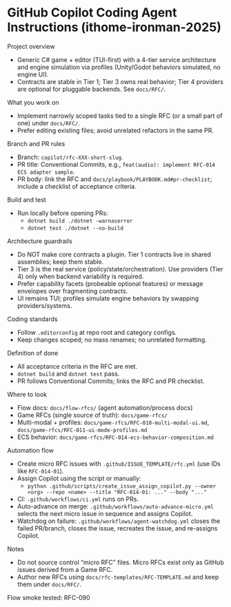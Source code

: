 # GitHub Copilot Coding Agent Instructions (ithome-ironman-2025)

Project overview
- Generic C# game + editor (TUI-first) with a 4-tier service architecture and engine simulation via profiles (Unity/Godot behaviors simulated, no engine UI).
- Contracts are stable in Tier 1; Tier 3 owns real behavior; Tier 4 providers are optional for pluggable backends. See `docs/RFC/`.

What you work on
- Implement narrowly scoped tasks tied to a single RFC (or a small part of one) under `docs/RFC/`.
- Prefer editing existing files; avoid unrelated refactors in the same PR.

Branch and PR rules
- Branch: `copilot/rfc-XXX-short-slug`.
- PR title: Conventional Commits, e.g., `feat(audio): implement RFC-014 ECS adapter sample`.
- PR body: link the RFC and `docs/playbook/PLAYBOOK.md#pr-checklist`; include a checklist of acceptance criteria.

Build and test
- Run locally before opening PRs:
  - `dotnet build ./dotnet -warnaserror`
  - `dotnet test ./dotnet --no-build`

Architecture guardrails
- Do NOT make core contracts a plugin. Tier 1 contracts live in shared assemblies; keep them stable.
- Tier 3 is the real service (policy/state/orchestration). Use providers (Tier 4) only when backend variability is required.
- Prefer capability facets (probeable optional features) or message envelopes over fragmenting contracts.
- UI remains TUI; profiles simulate engine behaviors by swapping providers/systems.

Coding standards
- Follow `.editorconfig` at repo root and category configs.
- Keep changes scoped; no mass renames; no unrelated formatting.

Definition of done
- All acceptance criteria in the RFC are met.
- `dotnet build` and `dotnet test` pass.
- PR follows Conventional Commits; links the RFC and PR checklist.

Where to look
- Flow docs: `docs/flow-rfcs/` (agent automation/process docs)
- Game RFCs (single source of truth): `docs/game-rfcs/`
- Multi-modal + profiles: `docs/game-rfcs/RFC-010-multi-modal-ui.md`, `docs/game-rfcs/RFC-011-ui-mode-profiles.md`
- ECS behavior: `docs/game-rfcs/RFC-014-ecs-behavior-composition.md`

Automation flow
- Create micro RFC issues with `.github/ISSUE_TEMPLATE/rfc.yml` (use IDs like `RFC-014-01`).
- Assign Copilot using the script or manually:
  - `python .github/scripts/create_issue_assign_copilot.py --owner <org> --repo <name> --title "RFC-014-01: ..." --body "..."`
- CI: `.github/workflows/ci.yml` runs on PRs.
- Auto-advance on merge: `.github/workflows/auto-advance-micro.yml` selects the next micro issue in sequence and assigns Copilot.
- Watchdog on failure: `.github/workflows/agent-watchdog.yml` closes the failed PR/branch, closes the issue, recreates the issue, and re-assigns Copilot.

Notes
- Do not source control “micro RFC” files. Micro RFCs exist only as GitHub issues derived from a Game RFC.
- Author new RFCs using `docs/rfc-templates/RFC-TEMPLATE.md` and keep them under `docs/RFC/`.

Flow smoke tested: RFC-090
